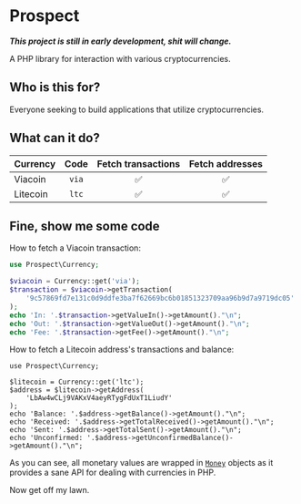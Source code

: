 # Prospect

***This project is still in early development, shit will change.***

A PHP library for interaction with various cryptocurrencies.

## Who is this for?
Everyone seeking to build applications that utilize cryptocurrencies.

## What can it do?
|Currency|Code|Fetch transactions|Fetch addresses|
|---|:---:|:---:|:---:|
|Viacoin|`via`|:white_check_mark:|:white_check_mark:
|Litecoin|`ltc`|:white_check_mark:|:white_check_mark:

## Fine, show me some code

How to fetch a Viacoin transaction:
```php
use Prospect\Currency;

$viacoin = Currency::get('via');
$transaction = $viacoin->getTransaction(
    '9c57869fd7e131c0d9ddfe3ba7f62669bc6b01851323709aa96b9d7a9719dc05'
);
echo 'In: '.$transaction->getValueIn()->getAmount()."\n";
echo 'Out: '.$transaction->getValueOut()->getAmount()."\n";
echo 'Fee: '.$transaction->getFee()->getAmount()."\n";
```

How to fetch a Litecoin address's transactions and balance:
```
use Prospect\Currency;

$litecoin = Currency::get('ltc');
$address = $litecoin->getAddress(
    'LbAw4wCLj9VAKxV4aeyRTygFdUxT1LiudY'
);
echo 'Balance: '.$address->getBalance()->getAmount()."\n";
echo 'Received: '.$address->getTotalReceived()->getAmount()."\n";
echo 'Sent: '.$address->getTotalSent()->getAmount()."\n";
echo 'Unconfirmed: '.$address->getUnconfirmedBalance()->getAmount()."\n";
```

As you can see, all monetary values are wrapped in [`Money`](https://github.com/moneyphp/money) objects as it provides a sane API for dealing with currencies in PHP.

Now get off my lawn.
